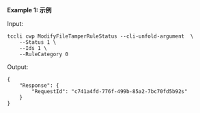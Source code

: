 **Example 1: 示例**



Input: 

```
tccli cwp ModifyFileTamperRuleStatus --cli-unfold-argument  \
    --Status 1 \
    --Ids 1 \
    --RuleCategory 0
```

Output: 
```
{
    "Response": {
        "RequestId": "c741a4fd-776f-499b-85a2-7bc70fd5b92s"
    }
}
```

